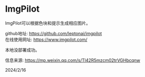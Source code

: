 # ImgPilot

ImgPilot可以根据色块和提示生成相应图片。  

github地址: https://github.com/leptonai/imgpilot  
在线使用网址: https://www.imgpilot.com/  

本地没部署成功。  


信息来源: https://mp.weixin.qq.com/s/Tl42R5mzcm02trVGHbcqnw  


2024/2/16  
